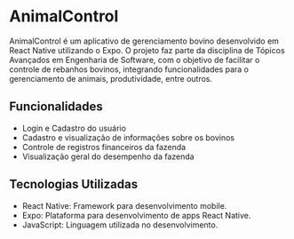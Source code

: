 # AnimalControl
 
AnimalControl é um aplicativo de gerenciamento bovino desenvolvido em React Native utilizando o Expo. O projeto faz parte da disciplina de Tópicos Avançados em Engenharia de Software, com o objetivo de facilitar o controle de rebanhos bovinos, integrando funcionalidades para o gerenciamento de animais, produtividade, entre outros.

## Funcionalidades
- Login e Cadastro do usuário
- Cadastro e visualização de informações sobre os bovinos
- Controle de registros financeiros da fazenda
- Visualização geral do desempenho da fazenda

## Tecnologias Utilizadas
- React Native: Framework para desenvolvimento mobile.
- Expo: Plataforma para desenvolvimento de apps React Native.
- JavaScript: Linguagem utilizada no desenvolvimento.